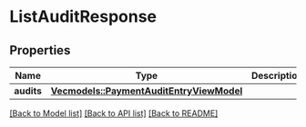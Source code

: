 # ListAuditResponse

## Properties

Name | Type | Description | Notes
------------ | ------------- | ------------- | -------------
**audits** | [**Vec<models::PaymentAuditEntryViewModel>**](PaymentAuditEntryViewModel.md) |  | 

[[Back to Model list]](../README.md#documentation-for-models) [[Back to API list]](../README.md#documentation-for-api-endpoints) [[Back to README]](../README.md)


